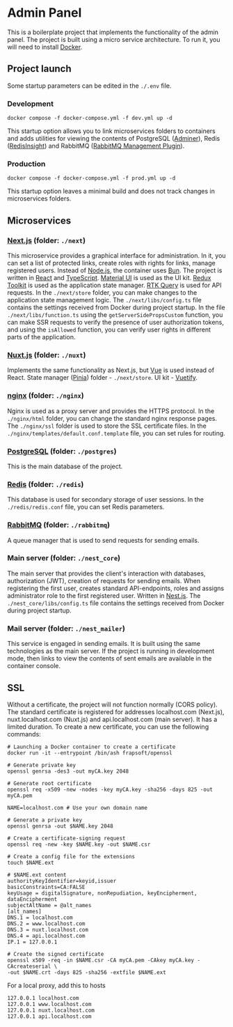# Admin Panel

This is a boilerplate project that implements the functionality of the admin panel.
The project is built using a micro service architecture.
To run it, you will need to install [Docker](https://github.com/docker/roadmap).

## Project launch

Some startup parameters can be edited in the ```./.env``` file.

### Development

    docker compose -f docker-compose.yml -f dev.yml up -d

This startup option allows you to link microservices folders to containers and adds utilities for viewing the contents of PostgreSQL ([Adminer](https://github.com/vrana/adminer)), Redis ([RedisInsight](https://github.com/RedisInsight/RedisInsight)) and RabbitMQ ([RabbitMQ Management Plugin](https://github.com/rabbitmq/rabbitmq-management)).

### Production

    docker compose -f docker-compose.yml -f prod.yml up -d

This startup option leaves a minimal build and does not track changes in microservices folders.

## Microservices

### [Next.js](https://github.com/vercel/next.js) (folder: ```./next```)

This microservice provides a graphical interface for administration.
In it, you can set a list of protected links, create roles with rights for links, manage registered users.
Instead of [Node.js](https://github.com/nodejs), the container uses [Bun](https://github.com/oven-sh/bun).
The project is written in [React](https://github.com/facebook/react) and [TypeScript](https://github.com/microsoft/TypeScript).
[Material UI](https://github.com/mui/material-ui) is used as the UI kit.
[Redux Toolkit](https://github.com/reduxjs/redux-toolkit) is used as the application state manager.
[RTK Query](https://github.com/rtk-incubator/rtk-query) is used for API requests.
In the ```./next/store``` folder, you can make changes to the application state management logic.
The ```./next/libs/config.ts``` file contains the settings received from Docker during project startup.
In the file ```./next/libs/function.ts``` using the ```getServerSidePropsCustom``` function, you can make SSR requests to verify the presence of user authorization tokens, and using the ```isAllowed``` function, you can verify user rights in different parts of the application.

### [Nuxt.js](https://github.com/nuxt/nuxt) (folder: ```./nuxt```)

Implements the same functionality as Next.js, but [Vue](https://github.com/vuejs/core) is used instead of React.
State manager ([Pinia](https://github.com/vuejs/pinia)) folder - ```./next/store```.
UI kit - [Vuetify](https://github.com/vuetifyjs/vuetify).

### [nginx](https://github.com/nginx/agent) (folder: ```./nginx```)

Nginx is used as a proxy server and provides the HTTPS protocol.
In the ```./nginx/html``` folder, you can change the standard nginx response pages.
The ```./nginx/ssl``` folder is used to store the SSL certificate files.
In the ```./nginx/templates/default.conf.template``` file, you can set rules for routing.

### [PostgreSQL](https://github.com/postgres/postgres) (folder: ```./postgres```)

This is the main database of the project.

### [Redis](https://github.com/redis/redis) (folder: ```./redis```)

This database is used for secondary storage of user sessions.
In the ```./redis/redis.conf``` file, you can set Redis parameters.

### [RabbitMQ](https://github.com/rabbitmq/rabbitmq-tutorials) (folder: ```./rabbitmq```)

A queue manager that is used to send requests for sending emails.

### Main server (folder: ```./nest_core```)

The main server that provides the client's interaction with databases, authorization (JWT), creation of requests for sending emails.
When registering the first user, creates standard API-endpoints, roles and assigns administrator role to the first registered user.
Written in [Nest.js](https://github.com/nestjs/nest).
The ```./nest_core/libs/config.ts``` file contains the settings received from Docker during project startup.

### Mail server (folder: ```./nest_mailer```)

This service is engaged in sending emails.
It is built using the same technologies as the main server.
If the project is running in development mode, then links to view the contents of sent emails are available in the container console.

## SSL

Without a certificate, the project will not function normally (CORS policy).
The standard certificate is registered for addresses localhost.com (Next.js), nuxt.localhost.com (Nuxt.js) and api.localhost.com (main server).
It has a limited duration.
To create a new certificate, you can use the following commands:

    # Launching a Docker container to create a certificate
    docker run -it --entrypoint /bin/ash frapsoft/openssl

    # Generate private key
    openssl genrsa -des3 -out myCA.key 2048

    # Generate root certificate
    openssl req -x509 -new -nodes -key myCA.key -sha256 -days 825 -out myCA.pem

    NAME=localhost.com # Use your own domain name

    # Generate a private key
    openssl genrsa -out $NAME.key 2048

    # Create a certificate-signing request
    openssl req -new -key $NAME.key -out $NAME.csr

    # Create a config file for the extensions
    touch $NAME.ext

    # $NAME.ext content
    authorityKeyIdentifier=keyid,issuer
    basicConstraints=CA:FALSE
    keyUsage = digitalSignature, nonRepudiation, keyEncipherment, dataEncipherment
    subjectAltName = @alt_names
    [alt_names]
    DNS.1 = localhost.com
    DNS.2 = www.localhost.com
    DNS.3 = nuxt.localhost.com
    DNS.4 = api.localhost.com
    IP.1 = 127.0.0.1

    # Create the signed certificate
    openssl x509 -req -in $NAME.csr -CA myCA.pem -CAkey myCA.key -CAcreateserial \
    -out $NAME.crt -days 825 -sha256 -extfile $NAME.ext

For a local proxy, add this to hosts

    127.0.0.1 localhost.com
    127.0.0.1 www.localhost.com
    127.0.0.1 nuxt.localhost.com
    127.0.0.1 api.localhost.com